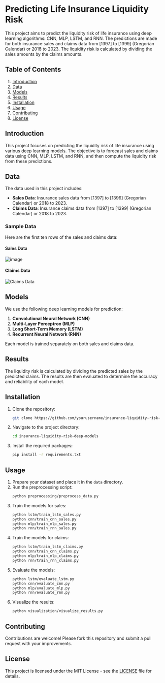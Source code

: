 # Predicting Life Insurance Liquidity Risk

This project aims to predict the liquidity risk of life insurance using deep learning algorithms: CNN, MLP, LSTM, and RNN. The predictions are made for both insurance sales and claims data from [1397] to [1399] (Gregorian Calendar) or 2018 to 2023. The liquidity risk is calculated by dividing the sales amounts by the claims amounts.

## Table of Contents

1. [Introduction](#introduction)
2. [Data](#data)
3. [Models](#models)
4. [Results](#results)
5. [Installation](#installation)
6. [Usage](#usage)
7. [Contributing](#contributing)
8. [License](#license)

## Introduction

This project focuses on predicting the liquidity risk of life insurance using various deep learning models. The objective is to forecast sales and claims data using CNN, MLP, LSTM, and RNN, and then compute the liquidity risk from these predictions.

## Data

The data used in this project includes:

- **Sales Data**: Insurance sales data from [1397] to [1399] (Gregorian Calendar) or 2018 to 2023.
- **Claims Data**: Insurance claims data from [1397] to [1399] (Gregorian Calendar) or 2018 to 2023.

### Sample Data

Here are the first ten rows of the sales and claims data:

#### Sales Data
![image](https://github.com/zahramoradi1998m/liquidity-risk-prediction-deep-learning/assets/83967695/28afea14-3cd8-43e9-8785-0f2d0b9eb678)

#### Claims Data
![Claims Data](path/to/claims_data_image.png)

## Models

We use the following deep learning models for prediction:

1. **Convolutional Neural Network (CNN)**
2. **Multi-Layer Perceptron (MLP)**
3. **Long Short-Term Memory (LSTM)**
4. **Recurrent Neural Network (RNN)**

Each model is trained separately on both sales and claims data.

## Results

The liquidity risk is calculated by dividing the predicted sales by the predicted claims. The results are then evaluated to determine the accuracy and reliability of each model.

## Installation

1. Clone the repository:
    ```sh
    git clone https://github.com/yourusername/insurance-liquidity-risk-deep-models.git
    ```
2. Navigate to the project directory:
    ```sh
    cd insurance-liquidity-risk-deep-models
    ```
3. Install the required packages:
    ```sh
    pip install -r requirements.txt
    ```

## Usage

1. Prepare your dataset and place it in the `data` directory.
2. Run the preprocessing script:
    ```sh
    python preprocessing/preprocess_data.py
    ```
3. Train the models for sales:
    ```sh
    python lstm/train_lstm_sales.py
    python cnn/train_cnn_sales.py
    python mlp/train_mlp_sales.py
    python rnn/train_rnn_sales.py
    ```
4. Train the models for claims:
    ```sh
    python lstm/train_lstm_claims.py
    python cnn/train_cnn_claims.py
    python mlp/train_mlp_claims.py
    python rnn/train_rnn_claims.py
    ```
5. Evaluate the models:
    ```sh
    python lstm/evaluate_lstm.py
    python cnn/evaluate_cnn.py
    python mlp/evaluate_mlp.py
    python rnn/evaluate_rnn.py
    ```
6. Visualize the results:
    ```sh
    python visualization/visualize_results.py
    ```

## Contributing

Contributions are welcome! Please fork this repository and submit a pull request with your improvements.

## License

This project is licensed under the MIT License - see the [LICENSE](LICENSE) file for details.
